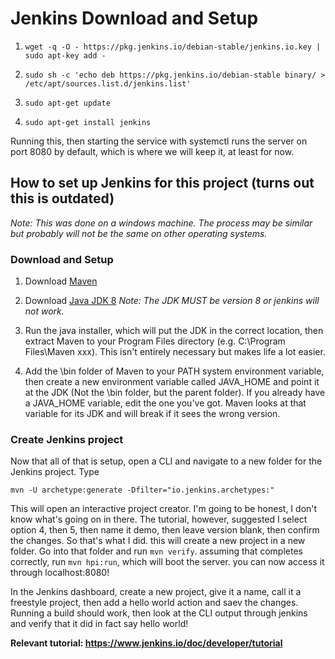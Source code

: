 # Jenkins Download and Setup

1. `wget -q -O - https://pkg.jenkins.io/debian-stable/jenkins.io.key | sudo apt-key add -`

2. `sudo sh -c 'echo deb https://pkg.jenkins.io/debian-stable binary/ >  /etc/apt/sources.list.d/jenkins.list'`

3. `sudo apt-get update`

4. `sudo apt-get install jenkins`

Running this, then starting the service with systemctl runs the server on port 8080 by default, which is where
we will keep it, at least for now.









## How to set up Jenkins for this project (turns out this is outdated)

*Note: This was done on a windows machine. The process may be similar but probably will not be the same
on other operating systems.*

### Download and Setup

1. Download [Maven](https://maven.apache.org/download.cgi)

2. Download [Java JDK 8](https://www.oracle.com/java/technologies/javase/javase-jdk8-downloads.html)
*Note: The JDK MUST be version 8 or jenkins will not work.*

3. Run the java installer, which will put the JDK in the correct location, then extract Maven to your
Program Files directory (e.g. C:\Program Files\Maven xxx). This isn't entirely necessary but makes
life a lot easier.

4. Add the \bin folder of Maven to your PATH system environment variable, then create a new environment variable
called JAVA_HOME and point it at the JDK (Not the \bin folder, but the parent folder). If you already have a
JAVA_HOME variable, edit the one you've got. Maven looks at that variable for its JDK and will break if it sees
the wrong version.

### Create Jenkins project

Now that all of that is setup, open a CLI and navigate to a new folder for the Jenkins project. Type

`mvn -U archetype:generate -Dfilter="io.jenkins.archetypes:"`

This will open an interactive project creator. I'm going to be honest, I don't know what's going on in there.
The tutorial, however, suggested I select option 4, then 5, then name it demo, then leave version blank, then
confirm the changes. So that's what I did. this will create a new project in a new folder. Go into that folder
and run `mvn verify`. assuming that completes correctly, run `mvn hpi:run`, which will boot the server. you can
now access it through localhost:8080!

In the Jenkins dashboard, create a new project, give it a name, call it a freestyle project, then add a hello
world action and saev the changes. Running a build should work, then look at the CLI output through jenkins and
verify that it did in fact say hello world!

**Relevant tutorial: https://www.jenkins.io/doc/developer/tutorial**

